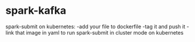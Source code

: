 # spark-kafka
spark-submit on kubernetes: -add your file to dockerfile -tag it and push it -link that image in yaml to run spark-submit in cluster mode on kubernetes
